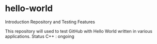 # hello-world
Introduction Repository and Testing Features

This repository will used to test GitHub with Hello World written in various applications.
Status
        C++ : ongoing
